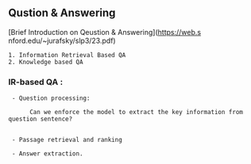 ## Qustion & Answering
 
 [Brief Introduction on Qeustion & Answering](https://web.s
 nford.edu/~jurafsky/slp3/23.pdf)
 
    1. Information Retrieval Based QA 
    2. Knowledge based QA
    
 ### IR-based QA :
 
     - Question processing: 
        
          Can we enforce the model to extract the key information from question sentence?  
          
   
     - Passage retrieval and ranking
 
     - Answer extraction.
     

